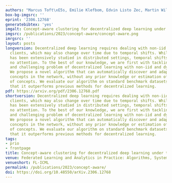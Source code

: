 ```yaml
---
authors: "Marcus Toft\xE5s, Emilie Klefbom, Edvin Listo Zec, Martin Willbo, Olof Mogren"
box-bg-imgsrc: ''
eprint: '2306.12768'
generatebibtex: 'yes'
imgalt: Concept-aware clustering for decentralized deep learning under temporal shift
imgsrc: /publications/2023/concept-aware/concept-aware.png
imrgsrc: ''
layout: posts
longversion: Decentralized deep learning requires dealing with non-iid data across
  clients, which may also change over time due to temporal shifts. While non-iid data
  has been extensively studied in distributed settings, temporal shifts have received
  no attention. To the best of our knowledge, we are first with tackling the novel
  and challenging problem of decentralized learning with non-iid and dynamic data.
  We propose a novel algorithm that can automatically discover and adapt to the evolving
  concepts in the network, without any prior knowledge or estimation of the number
  of concepts. We evaluate our algorithm on standard benchmark datasets and demonstrate
  that it outperforms previous methods for decentralized learning.
pdf: https://arxiv.org/pdf/2306.12768.pdf
shortversion: Decentralized deep learning requires dealing with non-iid data across
  clients, which may also change over time due to temporal shifts. While non-iid data
  has been extensively studied in distributed settings, temporal shifts have received
  no attention. To the best of our knowledge, we are first with tackling the novel
  and challenging problem of decentralized learning with non-iid and dynamic data.
  We propose a novel algorithm that can automatically discover and adapt to the evolving
  concepts in the network, without any prior knowledge or estimation of the number
  of concepts. We evaluate our algorithm on standard benchmark datasets and demonstrate
  that it outperforms previous methods for decentralized learning.
tags:
- prio
- frontpage
title: Concept-aware clustering for decentralized deep learning under temporal shift
venue: Federated Learning and Analytics in Practice: Algorithms, Systems, Applications, and Opportunities workshop at ICML
venueshort: FL-ICML
permalink: /publications/2023/concept-aware/
doi: https://doi.org/10.48550/arXiv.2306.12768
---
```

